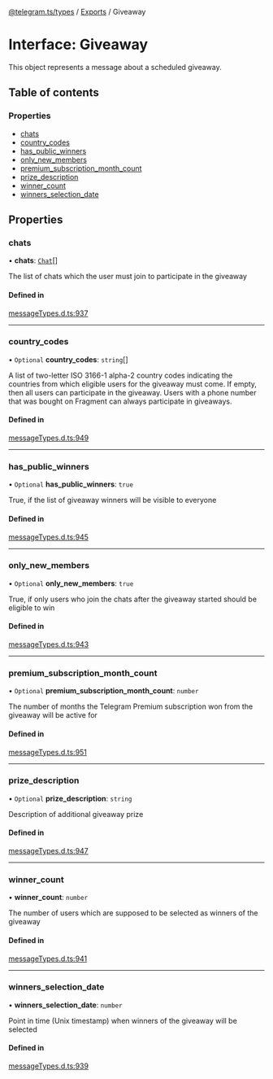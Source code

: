 [@telegram.ts/types](../README.md) / [Exports](../modules.md) / Giveaway

# Interface: Giveaway

This object represents a message about a scheduled giveaway.

## Table of contents

### Properties

- [chats](Giveaway.md#chats)
- [country\_codes](Giveaway.md#country_codes)
- [has\_public\_winners](Giveaway.md#has_public_winners)
- [only\_new\_members](Giveaway.md#only_new_members)
- [premium\_subscription\_month\_count](Giveaway.md#premium_subscription_month_count)
- [prize\_description](Giveaway.md#prize_description)
- [winner\_count](Giveaway.md#winner_count)
- [winners\_selection\_date](Giveaway.md#winners_selection_date)

## Properties

### chats

• **chats**: [`Chat`](../modules.md#chat)[]

The list of chats which the user must join to participate in the giveaway

#### Defined in

[messageTypes.d.ts:937](https://github.com/telegramsjs/types/blob/d08200f/src/messageTypes.d.ts#L937)

___

### country\_codes

• `Optional` **country\_codes**: `string`[]

A list of two-letter ISO 3166-1 alpha-2 country codes indicating the countries from which eligible users for the giveaway must come. If empty, then all users can participate in the giveaway. Users with a phone number that was bought on Fragment can always participate in giveaways.

#### Defined in

[messageTypes.d.ts:949](https://github.com/telegramsjs/types/blob/d08200f/src/messageTypes.d.ts#L949)

___

### has\_public\_winners

• `Optional` **has\_public\_winners**: ``true``

True, if the list of giveaway winners will be visible to everyone

#### Defined in

[messageTypes.d.ts:945](https://github.com/telegramsjs/types/blob/d08200f/src/messageTypes.d.ts#L945)

___

### only\_new\_members

• `Optional` **only\_new\_members**: ``true``

True, if only users who join the chats after the giveaway started should be eligible to win

#### Defined in

[messageTypes.d.ts:943](https://github.com/telegramsjs/types/blob/d08200f/src/messageTypes.d.ts#L943)

___

### premium\_subscription\_month\_count

• `Optional` **premium\_subscription\_month\_count**: `number`

The number of months the Telegram Premium subscription won from the giveaway will be active for

#### Defined in

[messageTypes.d.ts:951](https://github.com/telegramsjs/types/blob/d08200f/src/messageTypes.d.ts#L951)

___

### prize\_description

• `Optional` **prize\_description**: `string`

Description of additional giveaway prize

#### Defined in

[messageTypes.d.ts:947](https://github.com/telegramsjs/types/blob/d08200f/src/messageTypes.d.ts#L947)

___

### winner\_count

• **winner\_count**: `number`

The number of users which are supposed to be selected as winners of the giveaway

#### Defined in

[messageTypes.d.ts:941](https://github.com/telegramsjs/types/blob/d08200f/src/messageTypes.d.ts#L941)

___

### winners\_selection\_date

• **winners\_selection\_date**: `number`

Point in time (Unix timestamp) when winners of the giveaway will be selected

#### Defined in

[messageTypes.d.ts:939](https://github.com/telegramsjs/types/blob/d08200f/src/messageTypes.d.ts#L939)
